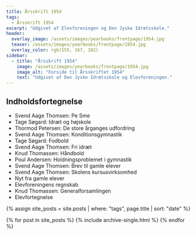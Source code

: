 ```yaml
---
title: Årsskrift 1954
tags:
  - Årsskrift 1954
excerpt: "Udgivet af Elevforeningen og Den Jyske Idrætsskole."
header:
  overlay_image: /assets/images/yearbooks/frontpage/1954.jpg
  teaser: /assets/images/yearbooks/frontpage/1954.jpg
  overlay_color: rgb(155, 167, 102)
sidebar:
  - title: "Årsskrift 1954"
    image: /assets/images/yearbooks/frontpage/1954.jpg
    image_alt: "Forside til Årsskriftet 1954"
    text: "Udgivet af Den Jyske Idrætsskole og Elevforeningen."
---
```


## Indholdsfortegnelse

- Svend Aage Thomsen: Pe Sme
- Tage Søgard: Idræt og højskole
- Thormod Petersen: De store årganges udfordring
- Svend Aage Thomsen: Konditionsgymnastik
- Tage Søgard: Fodbold
- Svend Aage Thomsen: Fri idræt
- Knud Thomassen: Håndbold
- Poul Andersen: Holdningsproblemet i gymnastik
- Svend Aage Thomsen: Brev til gamle elever
- Svend Aage Thomsen: Skolens kursusvirksomhed
- Nyt fra gamle elever
- Elevforeningens regnskab
- Knud Thomassen: Generalforsamlingen
- Elevfortegnelse

{% assign site_posts = site.posts | where: "tags", page.title | sort: "date" %}

<div class="grid__wrapper">
  {% for post in site_posts %}
    {% include archive-single.html %}
  {% endfor %}
</div>
